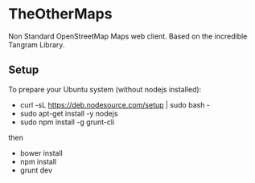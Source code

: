 # TheOtherMaps
Non Standard OpenStreetMap Maps web client. Based on the incredible Tangram Library.

## Setup

To prepare your Ubuntu system (without nodejs installed):

-  curl -sL https://deb.nodesource.com/setup | sudo bash -
-  sudo apt-get install -y nodejs
-  sudo npm install -g grunt-cli

then

- bower install
- npm install
- grunt dev
